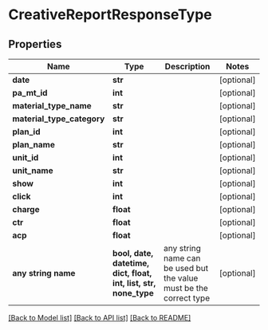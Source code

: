 # CreativeReportResponseType


## Properties
Name | Type | Description | Notes
------------ | ------------- | ------------- | -------------
**date** | **str** |  | [optional] 
**pa_mt_id** | **int** |  | [optional] 
**material_type_name** | **str** |  | [optional] 
**material_type_category** | **str** |  | [optional] 
**plan_id** | **int** |  | [optional] 
**plan_name** | **str** |  | [optional] 
**unit_id** | **int** |  | [optional] 
**unit_name** | **str** |  | [optional] 
**show** | **int** |  | [optional] 
**click** | **int** |  | [optional] 
**charge** | **float** |  | [optional] 
**ctr** | **float** |  | [optional] 
**acp** | **float** |  | [optional] 
**any string name** | **bool, date, datetime, dict, float, int, list, str, none_type** | any string name can be used but the value must be the correct type | [optional]

[[Back to Model list]](../README.md#documentation-for-models) [[Back to API list]](../README.md#documentation-for-api-endpoints) [[Back to README]](../README.md)


